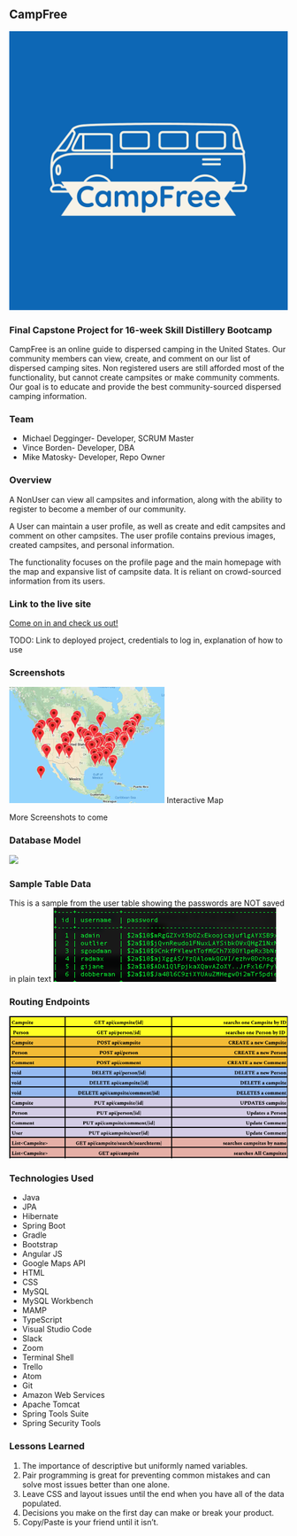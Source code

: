 ## CampFree

<center><img src="images/CampFree-logos.jpeg"></center>

### Final Capstone Project for 16-week Skill Distillery Bootcamp

  CampFree is an online guide to dispersed camping in the United States. Our community
members can view, create, and comment on our list of dispersed camping sites. Non registered
users are still afforded most of the functionality, but cannot create campsites or make
community comments. Our goal is to educate and provide the best community-sourced
dispersed camping information.

### Team
* Michael Degginger- Developer, SCRUM Master
* Vince Borden- Developer, DBA
* Mike Matosky- Developer, Repo Owner

### Overview

A NonUser can view all campsites and information, along with the ability to register
to become a member of our community.

A User can maintain a user profile, as well as create and edit campsites and comment
on other campsites. The user profile contains previous images, created campsites,
and personal information.

The functionality focuses on the profile page and the main homepage with the map
and expansive list of campsite data. It is reliant on crowd-sourced information
from its users.


### Link to the live site

[Come on in and check us out!](https://www.youtube.com/watch?v=dQw4w9WgXcQ)

TODO: Link to deployed project, credentials to log in, explanation of how to use

### Screenshots

<img src="images/Map w Data.png">
Interactive Map

More Screenshots to come

### Database Model

<img src= "images/campfreedb.png">

### Sample Table Data

This is a sample from the user table showing the passwords are NOT saved in plain text
<img src="images/SampleTable.png">

### Routing Endpoints

<img src="images/Endpoints.png">


### Technologies Used

* Java
* JPA
* Hibernate
* Spring Boot
* Gradle
* Bootstrap
* Angular JS
* Google Maps API
* HTML
* CSS
* MySQL
* MySQL Workbench
* MAMP
* TypeScript
* Visual Studio Code
* Slack
* Zoom
* Terminal Shell
* Trello
* Atom
* Git
* Amazon Web Services
* Apache Tomcat
* Spring Tools Suite
* Spring Security Tools

### Lessons Learned

1. The importance of descriptive but uniformly named variables.
2. Pair programming is great for preventing common mistakes and can solve most issues better than one alone.
3. Leave CSS and layout issues until the end when you have all of the data populated.
4. Decisions you make on the first day can make or break your product.
5. Copy/Paste is your friend until it isn’t.
